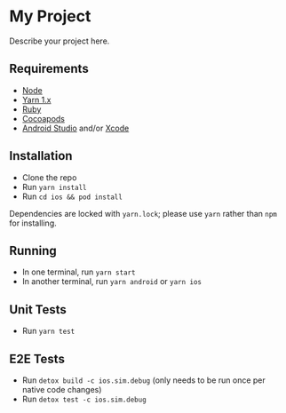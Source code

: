 # My Project

Describe your project here.

## Requirements

- [Node](https://nodejs.org)
- [Yarn 1.x](https://classic.yarnpkg.com/lang/en/)
- [Ruby](https://www.ruby-lang.org/)
- [Cocoapods](https://cocoapods.org/)
- [Android Studio](https://developer.android.com/studio) and/or [Xcode](https://developer.apple.com/xcode/)

## Installation

- Clone the repo
- Run `yarn install`
- Run `cd ios && pod install`

Dependencies are locked with `yarn.lock`; please use `yarn` rather than `npm` for installing.

## Running

- In one terminal, run `yarn start`
- In another terminal, run `yarn android` or `yarn ios`

## Unit Tests

- Run `yarn test`

## E2E Tests

- Run `detox build -c ios.sim.debug` (only needs to be run once per native code changes)
- Run `detox test -c ios.sim.debug`
